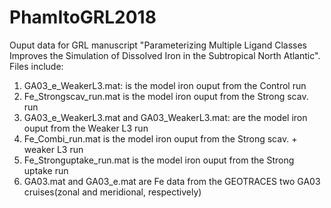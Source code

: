 # PhamItoGRL2018
Ouput data for GRL manuscript "Parameterizing Multiple Ligand Classes Improves the Simulation of Dissolved Iron in the Subtropical North Atlantic". Files include:

1. GA03_e_WeakerL3.mat: is the model iron ouput from the Control run
2. Fe_Strongscav_run.mat is the model iron ouput from the Strong scav. run
3. GA03_e_WeakerL3.mat and GA03_WeakerL3.mat: are the model iron ouput from the Weaker L3 run
4. Fe_Combi_run.mat is the model iron ouput from the Strong scav. + weaker L3 run 
5. Fe_Stronguptake_run.mat is the model iron ouput from the Strong uptake run
6. GA03.mat and GA03_e.mat are Fe data from the GEOTRACES two GA03 cruises(zonal and meridional, respectively)
